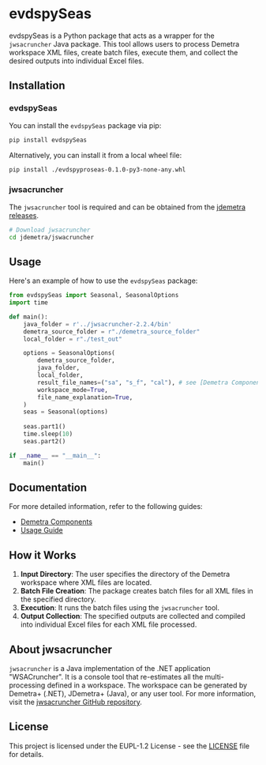 # evdspySeas

evdspySeas is a Python package that acts as a wrapper for the `jwsacruncher` Java package. This tool allows users to process Demetra workspace XML files, create batch files, execute them, and collect the desired outputs into individual Excel files.

## Installation

### evdspySeas

You can install the `evdspySeas` package via pip:

```bash
pip install evdspySeas
```

Alternatively, you can install it from a local wheel file:

```bash
pip install ./evdspyproseas-0.1.0-py3-none-any.whl
```

### jwsacruncher

The `jwsacruncher` tool is required and can be obtained from the [jdemetra releases](https://github.com/jdemetra/jwsacruncher/releases/tag/v2.2.4).

```bash
# Download jwsacruncher
cd jdemetra/jswacruncher
```

## Usage

Here's an example of how to use the `evdspySeas` package:

```python
from evdspySeas import Seasonal, SeasonalOptions
import time

def main():
    java_folder = r'../jwsacruncher-2.2.4/bin'
    demetra_source_folder = r"./demetra_source_folder"
    local_folder = r"./test_out"

    options = SeasonalOptions(
        demetra_source_folder,
        java_folder,
        local_folder,
        result_file_names=("sa", "s_f", "cal"), # see [Demetra Components](./docs/demetra_components.md)
        workspace_mode=True,
        file_name_explanation=True,
    )
    seas = Seasonal(options)
    
    seas.part1()
    time.sleep(10)
    seas.part2()

if __name__ == "__main__":
    main()
```

## Documentation

For more detailed information, refer to the following guides:

- [Demetra Components](./docs/demetra_components.md)
- [Usage Guide](./docs/usage.md)

## How it Works

1. **Input Directory**: The user specifies the directory of the Demetra workspace where XML files are located.
2. **Batch File Creation**: The package creates batch files for all XML files in the specified directory.
3. **Execution**: It runs the batch files using the `jwsacruncher` tool.
4. **Output Collection**: The specified outputs are collected and compiled into individual Excel files for each XML file processed.

## About jwsacruncher

`jwsacruncher` is a Java implementation of the .NET application "WSACruncher". It is a console tool that re-estimates all the multi-processing defined in a workspace. The workspace can be generated by Demetra+ (.NET), JDemetra+ (Java), or any user tool. For more information, visit the [jwsacruncher GitHub repository](https://github.com/jdemetra/jwsacruncher).

## License

This project is licensed under the EUPL-1.2 License - see the [LICENSE](LICENSE) file for details.
